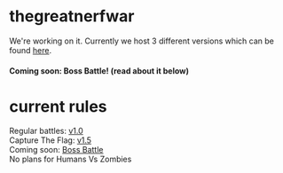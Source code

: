 # thegreatnerfwar
We're working on it.
Currently we host 3 different versions which can be found [here](https://github.com/beackers/thegreatnerfwar/releases).<br>
#### Coming soon: Boss Battle! (read about it below)


# current rules
Regular battles: [v1.0](https://github.com/beackers/thegreatnerfwar/releases/tag/reg.1.0)<br>
Capture The Flag: [v1.5](https://github.com/beackers/thegreatnerfwar/releases/tag/ctf.1.5)<br>
Coming soon: [Boss Battle](https://github.com/beackers/thegreatnerfwar/wiki/Boss-Battle-(teaser))<br>
No plans for Humans Vs Zombies<br>
